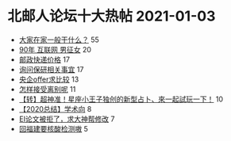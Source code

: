 # 北邮人论坛十大热帖 2021-01-03

- [大家在家一般干什么？](https://bbs.byr.cn/article/Talking/6252948) 55
- [90年 互联网 男征女](https://bbs.byr.cn/article/Friends/1982768) 20
- [邮政快递价格](https://bbs.byr.cn/article/Picture/3280413) 17
- [询问保研相关事宜](https://bbs.byr.cn/article/AimGraduate/1200376) 17
- [央企offer求比较](https://bbs.byr.cn/article/Job/2121874) 13
- [怎样接受离别呢](https://bbs.byr.cn/article/Feeling/3161973) 11
- [【转】超神准！星座小王子独创的新型占卜、來一起試玩一下！](https://bbs.byr.cn/article/Constellations/326533) 10
- [【2020总结】学术向](https://bbs.byr.cn/article/WorkLife/1159458) 8
- [EI论文被拒了，求大神帮修改](https://bbs.byr.cn/article/Paper/42922) 7
- [回福建要核酸检测嗷](https://bbs.byr.cn/article/Fujian/462137) 5


